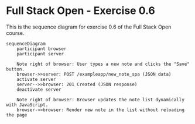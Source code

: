 # Full Stack Open - Exercise 0.6

This is the sequence diagram for exercise 0.6 of the Full Stack Open course.

```mermaid
sequenceDiagram
    participant browser
    participant server

    Note right of browser: User types a new note and clicks the "Save" button.
    browser->>server: POST /exampleapp/new_note_spa (JSON data)
    activate server
    server-->>browser: 201 Created (JSON response)
    deactivate server

    Note right of browser: Browser updates the note list dynamically with JavaScript.
    browser->>browser: Render new note in the list without reloading the page
```